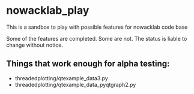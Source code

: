 # nowacklab_play
This is a sandbox to play with possible features for nowacklab code base

Some of the features are completed.  Some are not.  The status is liable to change without notice.

## Things that work enough for alpha testing:
- threadedplotting/qtexample_data3.py
- threadedplotting/qtexample_data_pyqtgraph2.py
